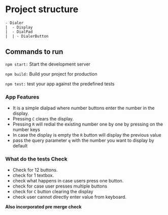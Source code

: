 # Project structure

```
- Dialer
|  - Display
|  - DialPad
|  | - DialerButton

```

## Commands to run

`npm start:` Start the development server

`npm build:` Build your project for production

`npm test:` test your app against the predefined tests

### App Features

- It is a simple dialpad where number buttons enter the number in the display.
- Pressing `C` clears the display.
- Pressing `R` will redial the existing number one by one by pressing on the number keys
- In case the display is empty the `R` button will display the previous value
- pass the query parameter `q` with the number you want to display by default

### What do the tests Check

- Check for 12 buttons.
- check for 1 textbox.
- check what happens in case users press one button.
- check for case user presses multiple buttons
- check for `C` button clearing the display
- check user cannot directly enter value from keyboard.

**Also incorporated pre merge check**
